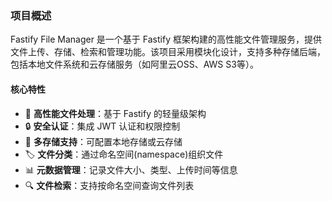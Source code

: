 ### 项目概述

Fastify File Manager 是一个基于 Fastify 框架构建的高性能文件管理服务，提供文件上传、存储、检索和管理功能。该项目采用模块化设计，支持多种存储后端，包括本地文件系统和云存储服务（如阿里云OSS、AWS S3等）。

#### 核心特性

- 🚀 **高性能文件处理**：基于 Fastify 的轻量级架构
- 🔒 **安全认证**：集成 JWT 认证和权限控制
- 📁 **多存储支持**：可配置本地存储或云存储
- 🏷️ **文件分类**：通过命名空间(namespace)组织文件
- 📊 **元数据管理**：记录文件大小、类型、上传时间等信息
- 🔍 **文件检索**：支持按命名空间查询文件列表

